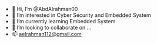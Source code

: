 - 👋 Hi, I’m @AbdAlrahman00
- 👀 I’m interested in Cyber Security and Embedded System 
- 🌱 I’m currently learning Embedded System
- 💞️ I’m looking to collaborate on ...
- 📫 aelrahman112@gmail.com 

<!---
AbdAlrahman00/AbdAlrahman00 is a ✨ special ✨ repository because its `README.md` (this file) appears on your GitHub profile.
You can click the Preview link to take a look at your changes.
--->


<!--

Now I Changing the File content by adding This Line to paractice and sharp my knowlage. 

-->